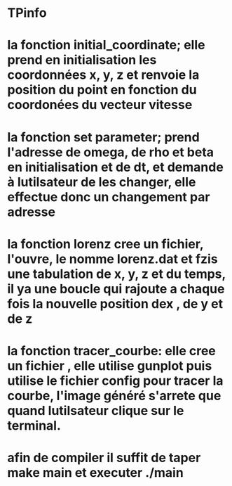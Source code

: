 # TPinfo
# la fonction initial_coordinate; elle prend en initialisation les coordonnées x, y, z et renvoie la position du point en fonction du coordonées du vecteur vitesse
# la fonction set parameter; prend l'adresse de omega, de rho et beta en initialisation et de dt, et demande à lutilsateur de les changer, elle effectue donc un changement par adresse
# la fonction lorenz cree un fichier, l'ouvre, le nomme lorenz.dat et fzis une tabulation de x, y, z et du temps, il ya une boucle qui rajoute a chaque fois la nouvelle position dex , de y et de z
# la fonction tracer_courbe: elle cree un fichier , elle utilise gunplot puis utilise le fichier config pour tracer la courbe, l'image généré s'arrete que quand lutilsateur clique sur le terminal.
# afin de compiler il suffit de taper make main et executer ./main 
